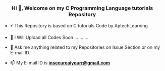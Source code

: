 <h3 align="center">Hi 👋, Welcome on my C Programming Language tutorials Repository</h3>

- ⚡ This Repository is based on C tutorials Code by AptechLearning

- 🌱 I Will Upload all Codes Soon ...........

- 💬 Ask me anything related to my Repositories on Issue Section or on my E-mail ID. 

- 📫 My E-mail ID is **insecureaiyourr@gmail.com**

